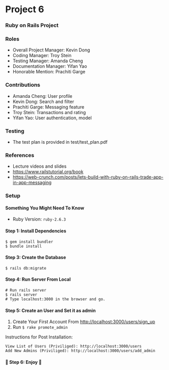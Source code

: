 # Project 6
### Ruby on Rails Project

### Roles

* Overall Project Manager: Kevin Dong
* Coding Manager:  Troy Stein
* Testing Manager: Amanda Cheng
* Documentation Manager: Yifan Yao
* Honorable Mention: Prachiti Garge

### Contributions

* Amanda Cheng: User profile
* Kevin Dong: Search and filter
* Prachiti Garge: Messaging feature
* Troy Stein: Transactions and rating
* Yifan Yao: User authentication, model

### Testing

* The test plan is provided in test/test_plan.pdf

### References

* Lecture videos and slides
* https://www.railstutorial.org/book
* https://web-crunch.com/posts/lets-build-with-ruby-on-rails-trade-app-in-app-messaging

### Setup

#### Something You Might Need To Know

* Ruby Version: `ruby-2.6.3`

#### Step 1: Install Dependencies

```
$ gem install bundler
$ bundle install
```

#### Step 3: Create the Database

`$ rails db:migrate`

#### Step 4: Run Server From Local

```
# Run rails server
$ rails server
# Type localhost:3000 in the browser and go.
```

#### Step 5: Create an User and Set it as admin

1. Create Your First Account From [http://localhost:3000/users/sign_up](http://localhost:3000/users/sign_up)
2. Run `$ rake promote_admin`

Instructions for Post Installation:

```
View List of Users (Priviliged): http://localhost:3000/users
Add New Admins (Priviliged): http://localhost:3000/users/add_admin
```

#### :beers: Step 6: Enjoy :beers:

